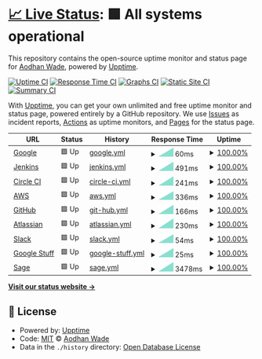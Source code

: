 # [📈 Live Status](https://AodhanLP.github.io/upptime-status): <!--live status--> **🟩 All systems operational**

This repository contains the open-source uptime monitor and status page for [Aodhan Wade](https://AodhanLP.github.io/upptime-status), powered by [Upptime](https://github.com/upptime/upptime).

[![Uptime CI](https://github.com/AodhanLP/upptime-status/workflows/Uptime%20CI/badge.svg)](https://github.com/AodhanLP/upptime-status/actions?query=workflow%3A%22Uptime+CI%22)
[![Response Time CI](https://github.com/AodhanLP/upptime-status/workflows/Response%20Time%20CI/badge.svg)](https://github.com/AodhanLP/upptime-status/actions?query=workflow%3A%22Response+Time+CI%22)
[![Graphs CI](https://github.com/AodhanLP/upptime-status/workflows/Graphs%20CI/badge.svg)](https://github.com/AodhanLP/upptime-status/actions?query=workflow%3A%22Graphs+CI%22)
[![Static Site CI](https://github.com/AodhanLP/upptime-status/workflows/Static%20Site%20CI/badge.svg)](https://github.com/AodhanLP/upptime-status/actions?query=workflow%3A%22Static+Site+CI%22)
[![Summary CI](https://github.com/AodhanLP/upptime-status/workflows/Summary%20CI/badge.svg)](https://github.com/AodhanLP/upptime-status/actions?query=workflow%3A%22Summary+CI%22)

With [Upptime](https://upptime.js.org), you can get your own unlimited and free uptime monitor and status page, powered entirely by a GitHub repository. We use [Issues](https://github.com/AodhanLP/upptime-status/issues) as incident reports, [Actions](https://github.com/AodhanLP/upptime-status/actions) as uptime monitors, and [Pages](https://AodhanLP.github.io/upptime-status) for the status page.

<!--start: status pages-->
<!-- This summary is generated by Upptime (https://github.com/upptime/upptime) -->
<!-- Do not edit this manually, your changes will be overwritten -->
<!-- prettier-ignore -->
| URL | Status | History | Response Time | Uptime |
| --- | ------ | ------- | ------------- | ------ |
| <img alt="" src="https://favicons.githubusercontent.com/www.google.com" height="13"> [Google](https://www.google.com) | 🟩 Up | [google.yml](https://github.com/AodhanLP/upptime-status/commits/HEAD/history/google.yml) | <details><summary><img alt="Response time graph" src="./graphs/google/response-time-week.png" height="20"> 60ms</summary><br><a href="https://AodhanLP.github.io/upptime-status/history/google"><img alt="Response time 60" src="https://img.shields.io/endpoint?url=https%3A%2F%2Fraw.githubusercontent.com%2FAodhanLP%2Fupptime-status%2FHEAD%2Fapi%2Fgoogle%2Fresponse-time.json"></a><br><a href="https://AodhanLP.github.io/upptime-status/history/google"><img alt="24-hour response time 60" src="https://img.shields.io/endpoint?url=https%3A%2F%2Fraw.githubusercontent.com%2FAodhanLP%2Fupptime-status%2FHEAD%2Fapi%2Fgoogle%2Fresponse-time-day.json"></a><br><a href="https://AodhanLP.github.io/upptime-status/history/google"><img alt="7-day response time 60" src="https://img.shields.io/endpoint?url=https%3A%2F%2Fraw.githubusercontent.com%2FAodhanLP%2Fupptime-status%2FHEAD%2Fapi%2Fgoogle%2Fresponse-time-week.json"></a><br><a href="https://AodhanLP.github.io/upptime-status/history/google"><img alt="30-day response time 60" src="https://img.shields.io/endpoint?url=https%3A%2F%2Fraw.githubusercontent.com%2FAodhanLP%2Fupptime-status%2FHEAD%2Fapi%2Fgoogle%2Fresponse-time-month.json"></a><br><a href="https://AodhanLP.github.io/upptime-status/history/google"><img alt="1-year response time 60" src="https://img.shields.io/endpoint?url=https%3A%2F%2Fraw.githubusercontent.com%2FAodhanLP%2Fupptime-status%2FHEAD%2Fapi%2Fgoogle%2Fresponse-time-year.json"></a></details> | <details><summary><a href="https://AodhanLP.github.io/upptime-status/history/google">100.00%</a></summary><a href="https://AodhanLP.github.io/upptime-status/history/google"><img alt="All-time uptime 100.00%" src="https://img.shields.io/endpoint?url=https%3A%2F%2Fraw.githubusercontent.com%2FAodhanLP%2Fupptime-status%2FHEAD%2Fapi%2Fgoogle%2Fuptime.json"></a><br><a href="https://AodhanLP.github.io/upptime-status/history/google"><img alt="24-hour uptime 100.00%" src="https://img.shields.io/endpoint?url=https%3A%2F%2Fraw.githubusercontent.com%2FAodhanLP%2Fupptime-status%2FHEAD%2Fapi%2Fgoogle%2Fuptime-day.json"></a><br><a href="https://AodhanLP.github.io/upptime-status/history/google"><img alt="7-day uptime 100.00%" src="https://img.shields.io/endpoint?url=https%3A%2F%2Fraw.githubusercontent.com%2FAodhanLP%2Fupptime-status%2FHEAD%2Fapi%2Fgoogle%2Fuptime-week.json"></a><br><a href="https://AodhanLP.github.io/upptime-status/history/google"><img alt="30-day uptime 100.00%" src="https://img.shields.io/endpoint?url=https%3A%2F%2Fraw.githubusercontent.com%2FAodhanLP%2Fupptime-status%2FHEAD%2Fapi%2Fgoogle%2Fuptime-month.json"></a><br><a href="https://AodhanLP.github.io/upptime-status/history/google"><img alt="1-year uptime 100.00%" src="https://img.shields.io/endpoint?url=https%3A%2F%2Fraw.githubusercontent.com%2FAodhanLP%2Fupptime-status%2FHEAD%2Fapi%2Fgoogle%2Fuptime-year.json"></a></details>
| <img alt="" src="https://favicons.githubusercontent.com/status.jenkins.io" height="13"> [Jenkins](https://status.jenkins.io/) | 🟩 Up | [jenkins.yml](https://github.com/AodhanLP/upptime-status/commits/HEAD/history/jenkins.yml) | <details><summary><img alt="Response time graph" src="./graphs/jenkins/response-time-week.png" height="20"> 491ms</summary><br><a href="https://AodhanLP.github.io/upptime-status/history/jenkins"><img alt="Response time 491" src="https://img.shields.io/endpoint?url=https%3A%2F%2Fraw.githubusercontent.com%2FAodhanLP%2Fupptime-status%2FHEAD%2Fapi%2Fjenkins%2Fresponse-time.json"></a><br><a href="https://AodhanLP.github.io/upptime-status/history/jenkins"><img alt="24-hour response time 491" src="https://img.shields.io/endpoint?url=https%3A%2F%2Fraw.githubusercontent.com%2FAodhanLP%2Fupptime-status%2FHEAD%2Fapi%2Fjenkins%2Fresponse-time-day.json"></a><br><a href="https://AodhanLP.github.io/upptime-status/history/jenkins"><img alt="7-day response time 491" src="https://img.shields.io/endpoint?url=https%3A%2F%2Fraw.githubusercontent.com%2FAodhanLP%2Fupptime-status%2FHEAD%2Fapi%2Fjenkins%2Fresponse-time-week.json"></a><br><a href="https://AodhanLP.github.io/upptime-status/history/jenkins"><img alt="30-day response time 491" src="https://img.shields.io/endpoint?url=https%3A%2F%2Fraw.githubusercontent.com%2FAodhanLP%2Fupptime-status%2FHEAD%2Fapi%2Fjenkins%2Fresponse-time-month.json"></a><br><a href="https://AodhanLP.github.io/upptime-status/history/jenkins"><img alt="1-year response time 491" src="https://img.shields.io/endpoint?url=https%3A%2F%2Fraw.githubusercontent.com%2FAodhanLP%2Fupptime-status%2FHEAD%2Fapi%2Fjenkins%2Fresponse-time-year.json"></a></details> | <details><summary><a href="https://AodhanLP.github.io/upptime-status/history/jenkins">100.00%</a></summary><a href="https://AodhanLP.github.io/upptime-status/history/jenkins"><img alt="All-time uptime 100.00%" src="https://img.shields.io/endpoint?url=https%3A%2F%2Fraw.githubusercontent.com%2FAodhanLP%2Fupptime-status%2FHEAD%2Fapi%2Fjenkins%2Fuptime.json"></a><br><a href="https://AodhanLP.github.io/upptime-status/history/jenkins"><img alt="24-hour uptime 100.00%" src="https://img.shields.io/endpoint?url=https%3A%2F%2Fraw.githubusercontent.com%2FAodhanLP%2Fupptime-status%2FHEAD%2Fapi%2Fjenkins%2Fuptime-day.json"></a><br><a href="https://AodhanLP.github.io/upptime-status/history/jenkins"><img alt="7-day uptime 100.00%" src="https://img.shields.io/endpoint?url=https%3A%2F%2Fraw.githubusercontent.com%2FAodhanLP%2Fupptime-status%2FHEAD%2Fapi%2Fjenkins%2Fuptime-week.json"></a><br><a href="https://AodhanLP.github.io/upptime-status/history/jenkins"><img alt="30-day uptime 100.00%" src="https://img.shields.io/endpoint?url=https%3A%2F%2Fraw.githubusercontent.com%2FAodhanLP%2Fupptime-status%2FHEAD%2Fapi%2Fjenkins%2Fuptime-month.json"></a><br><a href="https://AodhanLP.github.io/upptime-status/history/jenkins"><img alt="1-year uptime 100.00%" src="https://img.shields.io/endpoint?url=https%3A%2F%2Fraw.githubusercontent.com%2FAodhanLP%2Fupptime-status%2FHEAD%2Fapi%2Fjenkins%2Fuptime-year.json"></a></details>
| <img alt="" src="https://favicons.githubusercontent.com/status.circleci.com" height="13"> [Circle CI](https://status.circleci.com/) | 🟩 Up | [circle-ci.yml](https://github.com/AodhanLP/upptime-status/commits/HEAD/history/circle-ci.yml) | <details><summary><img alt="Response time graph" src="./graphs/circle-ci/response-time-week.png" height="20"> 241ms</summary><br><a href="https://AodhanLP.github.io/upptime-status/history/circle-ci"><img alt="Response time 241" src="https://img.shields.io/endpoint?url=https%3A%2F%2Fraw.githubusercontent.com%2FAodhanLP%2Fupptime-status%2FHEAD%2Fapi%2Fcircle-ci%2Fresponse-time.json"></a><br><a href="https://AodhanLP.github.io/upptime-status/history/circle-ci"><img alt="24-hour response time 241" src="https://img.shields.io/endpoint?url=https%3A%2F%2Fraw.githubusercontent.com%2FAodhanLP%2Fupptime-status%2FHEAD%2Fapi%2Fcircle-ci%2Fresponse-time-day.json"></a><br><a href="https://AodhanLP.github.io/upptime-status/history/circle-ci"><img alt="7-day response time 241" src="https://img.shields.io/endpoint?url=https%3A%2F%2Fraw.githubusercontent.com%2FAodhanLP%2Fupptime-status%2FHEAD%2Fapi%2Fcircle-ci%2Fresponse-time-week.json"></a><br><a href="https://AodhanLP.github.io/upptime-status/history/circle-ci"><img alt="30-day response time 241" src="https://img.shields.io/endpoint?url=https%3A%2F%2Fraw.githubusercontent.com%2FAodhanLP%2Fupptime-status%2FHEAD%2Fapi%2Fcircle-ci%2Fresponse-time-month.json"></a><br><a href="https://AodhanLP.github.io/upptime-status/history/circle-ci"><img alt="1-year response time 241" src="https://img.shields.io/endpoint?url=https%3A%2F%2Fraw.githubusercontent.com%2FAodhanLP%2Fupptime-status%2FHEAD%2Fapi%2Fcircle-ci%2Fresponse-time-year.json"></a></details> | <details><summary><a href="https://AodhanLP.github.io/upptime-status/history/circle-ci">100.00%</a></summary><a href="https://AodhanLP.github.io/upptime-status/history/circle-ci"><img alt="All-time uptime 100.00%" src="https://img.shields.io/endpoint?url=https%3A%2F%2Fraw.githubusercontent.com%2FAodhanLP%2Fupptime-status%2FHEAD%2Fapi%2Fcircle-ci%2Fuptime.json"></a><br><a href="https://AodhanLP.github.io/upptime-status/history/circle-ci"><img alt="24-hour uptime 100.00%" src="https://img.shields.io/endpoint?url=https%3A%2F%2Fraw.githubusercontent.com%2FAodhanLP%2Fupptime-status%2FHEAD%2Fapi%2Fcircle-ci%2Fuptime-day.json"></a><br><a href="https://AodhanLP.github.io/upptime-status/history/circle-ci"><img alt="7-day uptime 100.00%" src="https://img.shields.io/endpoint?url=https%3A%2F%2Fraw.githubusercontent.com%2FAodhanLP%2Fupptime-status%2FHEAD%2Fapi%2Fcircle-ci%2Fuptime-week.json"></a><br><a href="https://AodhanLP.github.io/upptime-status/history/circle-ci"><img alt="30-day uptime 100.00%" src="https://img.shields.io/endpoint?url=https%3A%2F%2Fraw.githubusercontent.com%2FAodhanLP%2Fupptime-status%2FHEAD%2Fapi%2Fcircle-ci%2Fuptime-month.json"></a><br><a href="https://AodhanLP.github.io/upptime-status/history/circle-ci"><img alt="1-year uptime 100.00%" src="https://img.shields.io/endpoint?url=https%3A%2F%2Fraw.githubusercontent.com%2FAodhanLP%2Fupptime-status%2FHEAD%2Fapi%2Fcircle-ci%2Fuptime-year.json"></a></details>
| <img alt="" src="https://favicons.githubusercontent.com/health.aws.amazon.com" height="13"> [AWS](https://health.aws.amazon.com/health/status) | 🟩 Up | [aws.yml](https://github.com/AodhanLP/upptime-status/commits/HEAD/history/aws.yml) | <details><summary><img alt="Response time graph" src="./graphs/aws/response-time-week.png" height="20"> 336ms</summary><br><a href="https://AodhanLP.github.io/upptime-status/history/aws"><img alt="Response time 336" src="https://img.shields.io/endpoint?url=https%3A%2F%2Fraw.githubusercontent.com%2FAodhanLP%2Fupptime-status%2FHEAD%2Fapi%2Faws%2Fresponse-time.json"></a><br><a href="https://AodhanLP.github.io/upptime-status/history/aws"><img alt="24-hour response time 336" src="https://img.shields.io/endpoint?url=https%3A%2F%2Fraw.githubusercontent.com%2FAodhanLP%2Fupptime-status%2FHEAD%2Fapi%2Faws%2Fresponse-time-day.json"></a><br><a href="https://AodhanLP.github.io/upptime-status/history/aws"><img alt="7-day response time 336" src="https://img.shields.io/endpoint?url=https%3A%2F%2Fraw.githubusercontent.com%2FAodhanLP%2Fupptime-status%2FHEAD%2Fapi%2Faws%2Fresponse-time-week.json"></a><br><a href="https://AodhanLP.github.io/upptime-status/history/aws"><img alt="30-day response time 336" src="https://img.shields.io/endpoint?url=https%3A%2F%2Fraw.githubusercontent.com%2FAodhanLP%2Fupptime-status%2FHEAD%2Fapi%2Faws%2Fresponse-time-month.json"></a><br><a href="https://AodhanLP.github.io/upptime-status/history/aws"><img alt="1-year response time 336" src="https://img.shields.io/endpoint?url=https%3A%2F%2Fraw.githubusercontent.com%2FAodhanLP%2Fupptime-status%2FHEAD%2Fapi%2Faws%2Fresponse-time-year.json"></a></details> | <details><summary><a href="https://AodhanLP.github.io/upptime-status/history/aws">100.00%</a></summary><a href="https://AodhanLP.github.io/upptime-status/history/aws"><img alt="All-time uptime 100.00%" src="https://img.shields.io/endpoint?url=https%3A%2F%2Fraw.githubusercontent.com%2FAodhanLP%2Fupptime-status%2FHEAD%2Fapi%2Faws%2Fuptime.json"></a><br><a href="https://AodhanLP.github.io/upptime-status/history/aws"><img alt="24-hour uptime 100.00%" src="https://img.shields.io/endpoint?url=https%3A%2F%2Fraw.githubusercontent.com%2FAodhanLP%2Fupptime-status%2FHEAD%2Fapi%2Faws%2Fuptime-day.json"></a><br><a href="https://AodhanLP.github.io/upptime-status/history/aws"><img alt="7-day uptime 100.00%" src="https://img.shields.io/endpoint?url=https%3A%2F%2Fraw.githubusercontent.com%2FAodhanLP%2Fupptime-status%2FHEAD%2Fapi%2Faws%2Fuptime-week.json"></a><br><a href="https://AodhanLP.github.io/upptime-status/history/aws"><img alt="30-day uptime 100.00%" src="https://img.shields.io/endpoint?url=https%3A%2F%2Fraw.githubusercontent.com%2FAodhanLP%2Fupptime-status%2FHEAD%2Fapi%2Faws%2Fuptime-month.json"></a><br><a href="https://AodhanLP.github.io/upptime-status/history/aws"><img alt="1-year uptime 100.00%" src="https://img.shields.io/endpoint?url=https%3A%2F%2Fraw.githubusercontent.com%2FAodhanLP%2Fupptime-status%2FHEAD%2Fapi%2Faws%2Fuptime-year.json"></a></details>
| <img alt="" src="https://favicons.githubusercontent.com/www.githubstatus.com" height="13"> [GitHub](https://www.githubstatus.com/) | 🟩 Up | [git-hub.yml](https://github.com/AodhanLP/upptime-status/commits/HEAD/history/git-hub.yml) | <details><summary><img alt="Response time graph" src="./graphs/git-hub/response-time-week.png" height="20"> 166ms</summary><br><a href="https://AodhanLP.github.io/upptime-status/history/git-hub"><img alt="Response time 166" src="https://img.shields.io/endpoint?url=https%3A%2F%2Fraw.githubusercontent.com%2FAodhanLP%2Fupptime-status%2FHEAD%2Fapi%2Fgit-hub%2Fresponse-time.json"></a><br><a href="https://AodhanLP.github.io/upptime-status/history/git-hub"><img alt="24-hour response time 166" src="https://img.shields.io/endpoint?url=https%3A%2F%2Fraw.githubusercontent.com%2FAodhanLP%2Fupptime-status%2FHEAD%2Fapi%2Fgit-hub%2Fresponse-time-day.json"></a><br><a href="https://AodhanLP.github.io/upptime-status/history/git-hub"><img alt="7-day response time 166" src="https://img.shields.io/endpoint?url=https%3A%2F%2Fraw.githubusercontent.com%2FAodhanLP%2Fupptime-status%2FHEAD%2Fapi%2Fgit-hub%2Fresponse-time-week.json"></a><br><a href="https://AodhanLP.github.io/upptime-status/history/git-hub"><img alt="30-day response time 166" src="https://img.shields.io/endpoint?url=https%3A%2F%2Fraw.githubusercontent.com%2FAodhanLP%2Fupptime-status%2FHEAD%2Fapi%2Fgit-hub%2Fresponse-time-month.json"></a><br><a href="https://AodhanLP.github.io/upptime-status/history/git-hub"><img alt="1-year response time 166" src="https://img.shields.io/endpoint?url=https%3A%2F%2Fraw.githubusercontent.com%2FAodhanLP%2Fupptime-status%2FHEAD%2Fapi%2Fgit-hub%2Fresponse-time-year.json"></a></details> | <details><summary><a href="https://AodhanLP.github.io/upptime-status/history/git-hub">100.00%</a></summary><a href="https://AodhanLP.github.io/upptime-status/history/git-hub"><img alt="All-time uptime 100.00%" src="https://img.shields.io/endpoint?url=https%3A%2F%2Fraw.githubusercontent.com%2FAodhanLP%2Fupptime-status%2FHEAD%2Fapi%2Fgit-hub%2Fuptime.json"></a><br><a href="https://AodhanLP.github.io/upptime-status/history/git-hub"><img alt="24-hour uptime 100.00%" src="https://img.shields.io/endpoint?url=https%3A%2F%2Fraw.githubusercontent.com%2FAodhanLP%2Fupptime-status%2FHEAD%2Fapi%2Fgit-hub%2Fuptime-day.json"></a><br><a href="https://AodhanLP.github.io/upptime-status/history/git-hub"><img alt="7-day uptime 100.00%" src="https://img.shields.io/endpoint?url=https%3A%2F%2Fraw.githubusercontent.com%2FAodhanLP%2Fupptime-status%2FHEAD%2Fapi%2Fgit-hub%2Fuptime-week.json"></a><br><a href="https://AodhanLP.github.io/upptime-status/history/git-hub"><img alt="30-day uptime 100.00%" src="https://img.shields.io/endpoint?url=https%3A%2F%2Fraw.githubusercontent.com%2FAodhanLP%2Fupptime-status%2FHEAD%2Fapi%2Fgit-hub%2Fuptime-month.json"></a><br><a href="https://AodhanLP.github.io/upptime-status/history/git-hub"><img alt="1-year uptime 100.00%" src="https://img.shields.io/endpoint?url=https%3A%2F%2Fraw.githubusercontent.com%2FAodhanLP%2Fupptime-status%2FHEAD%2Fapi%2Fgit-hub%2Fuptime-year.json"></a></details>
| <img alt="" src="https://favicons.githubusercontent.com/status.atlassian.com" height="13"> [Atlassian](https://status.atlassian.com/) | 🟩 Up | [atlassian.yml](https://github.com/AodhanLP/upptime-status/commits/HEAD/history/atlassian.yml) | <details><summary><img alt="Response time graph" src="./graphs/atlassian/response-time-week.png" height="20"> 230ms</summary><br><a href="https://AodhanLP.github.io/upptime-status/history/atlassian"><img alt="Response time 230" src="https://img.shields.io/endpoint?url=https%3A%2F%2Fraw.githubusercontent.com%2FAodhanLP%2Fupptime-status%2FHEAD%2Fapi%2Fatlassian%2Fresponse-time.json"></a><br><a href="https://AodhanLP.github.io/upptime-status/history/atlassian"><img alt="24-hour response time 230" src="https://img.shields.io/endpoint?url=https%3A%2F%2Fraw.githubusercontent.com%2FAodhanLP%2Fupptime-status%2FHEAD%2Fapi%2Fatlassian%2Fresponse-time-day.json"></a><br><a href="https://AodhanLP.github.io/upptime-status/history/atlassian"><img alt="7-day response time 230" src="https://img.shields.io/endpoint?url=https%3A%2F%2Fraw.githubusercontent.com%2FAodhanLP%2Fupptime-status%2FHEAD%2Fapi%2Fatlassian%2Fresponse-time-week.json"></a><br><a href="https://AodhanLP.github.io/upptime-status/history/atlassian"><img alt="30-day response time 230" src="https://img.shields.io/endpoint?url=https%3A%2F%2Fraw.githubusercontent.com%2FAodhanLP%2Fupptime-status%2FHEAD%2Fapi%2Fatlassian%2Fresponse-time-month.json"></a><br><a href="https://AodhanLP.github.io/upptime-status/history/atlassian"><img alt="1-year response time 230" src="https://img.shields.io/endpoint?url=https%3A%2F%2Fraw.githubusercontent.com%2FAodhanLP%2Fupptime-status%2FHEAD%2Fapi%2Fatlassian%2Fresponse-time-year.json"></a></details> | <details><summary><a href="https://AodhanLP.github.io/upptime-status/history/atlassian">100.00%</a></summary><a href="https://AodhanLP.github.io/upptime-status/history/atlassian"><img alt="All-time uptime 100.00%" src="https://img.shields.io/endpoint?url=https%3A%2F%2Fraw.githubusercontent.com%2FAodhanLP%2Fupptime-status%2FHEAD%2Fapi%2Fatlassian%2Fuptime.json"></a><br><a href="https://AodhanLP.github.io/upptime-status/history/atlassian"><img alt="24-hour uptime 100.00%" src="https://img.shields.io/endpoint?url=https%3A%2F%2Fraw.githubusercontent.com%2FAodhanLP%2Fupptime-status%2FHEAD%2Fapi%2Fatlassian%2Fuptime-day.json"></a><br><a href="https://AodhanLP.github.io/upptime-status/history/atlassian"><img alt="7-day uptime 100.00%" src="https://img.shields.io/endpoint?url=https%3A%2F%2Fraw.githubusercontent.com%2FAodhanLP%2Fupptime-status%2FHEAD%2Fapi%2Fatlassian%2Fuptime-week.json"></a><br><a href="https://AodhanLP.github.io/upptime-status/history/atlassian"><img alt="30-day uptime 100.00%" src="https://img.shields.io/endpoint?url=https%3A%2F%2Fraw.githubusercontent.com%2FAodhanLP%2Fupptime-status%2FHEAD%2Fapi%2Fatlassian%2Fuptime-month.json"></a><br><a href="https://AodhanLP.github.io/upptime-status/history/atlassian"><img alt="1-year uptime 100.00%" src="https://img.shields.io/endpoint?url=https%3A%2F%2Fraw.githubusercontent.com%2FAodhanLP%2Fupptime-status%2FHEAD%2Fapi%2Fatlassian%2Fuptime-year.json"></a></details>
| <img alt="" src="https://favicons.githubusercontent.com/status.slack.com" height="13"> [Slack](https://status.slack.com/) | 🟩 Up | [slack.yml](https://github.com/AodhanLP/upptime-status/commits/HEAD/history/slack.yml) | <details><summary><img alt="Response time graph" src="./graphs/slack/response-time-week.png" height="20"> 54ms</summary><br><a href="https://AodhanLP.github.io/upptime-status/history/slack"><img alt="Response time 54" src="https://img.shields.io/endpoint?url=https%3A%2F%2Fraw.githubusercontent.com%2FAodhanLP%2Fupptime-status%2FHEAD%2Fapi%2Fslack%2Fresponse-time.json"></a><br><a href="https://AodhanLP.github.io/upptime-status/history/slack"><img alt="24-hour response time 54" src="https://img.shields.io/endpoint?url=https%3A%2F%2Fraw.githubusercontent.com%2FAodhanLP%2Fupptime-status%2FHEAD%2Fapi%2Fslack%2Fresponse-time-day.json"></a><br><a href="https://AodhanLP.github.io/upptime-status/history/slack"><img alt="7-day response time 54" src="https://img.shields.io/endpoint?url=https%3A%2F%2Fraw.githubusercontent.com%2FAodhanLP%2Fupptime-status%2FHEAD%2Fapi%2Fslack%2Fresponse-time-week.json"></a><br><a href="https://AodhanLP.github.io/upptime-status/history/slack"><img alt="30-day response time 54" src="https://img.shields.io/endpoint?url=https%3A%2F%2Fraw.githubusercontent.com%2FAodhanLP%2Fupptime-status%2FHEAD%2Fapi%2Fslack%2Fresponse-time-month.json"></a><br><a href="https://AodhanLP.github.io/upptime-status/history/slack"><img alt="1-year response time 54" src="https://img.shields.io/endpoint?url=https%3A%2F%2Fraw.githubusercontent.com%2FAodhanLP%2Fupptime-status%2FHEAD%2Fapi%2Fslack%2Fresponse-time-year.json"></a></details> | <details><summary><a href="https://AodhanLP.github.io/upptime-status/history/slack">100.00%</a></summary><a href="https://AodhanLP.github.io/upptime-status/history/slack"><img alt="All-time uptime 100.00%" src="https://img.shields.io/endpoint?url=https%3A%2F%2Fraw.githubusercontent.com%2FAodhanLP%2Fupptime-status%2FHEAD%2Fapi%2Fslack%2Fuptime.json"></a><br><a href="https://AodhanLP.github.io/upptime-status/history/slack"><img alt="24-hour uptime 100.00%" src="https://img.shields.io/endpoint?url=https%3A%2F%2Fraw.githubusercontent.com%2FAodhanLP%2Fupptime-status%2FHEAD%2Fapi%2Fslack%2Fuptime-day.json"></a><br><a href="https://AodhanLP.github.io/upptime-status/history/slack"><img alt="7-day uptime 100.00%" src="https://img.shields.io/endpoint?url=https%3A%2F%2Fraw.githubusercontent.com%2FAodhanLP%2Fupptime-status%2FHEAD%2Fapi%2Fslack%2Fuptime-week.json"></a><br><a href="https://AodhanLP.github.io/upptime-status/history/slack"><img alt="30-day uptime 100.00%" src="https://img.shields.io/endpoint?url=https%3A%2F%2Fraw.githubusercontent.com%2FAodhanLP%2Fupptime-status%2FHEAD%2Fapi%2Fslack%2Fuptime-month.json"></a><br><a href="https://AodhanLP.github.io/upptime-status/history/slack"><img alt="1-year uptime 100.00%" src="https://img.shields.io/endpoint?url=https%3A%2F%2Fraw.githubusercontent.com%2FAodhanLP%2Fupptime-status%2FHEAD%2Fapi%2Fslack%2Fuptime-year.json"></a></details>
| <img alt="" src="https://favicons.githubusercontent.com/www.google.com" height="13"> [Google Stuff](https://www.google.com/appsstatus/dashboard/) | 🟩 Up | [google-stuff.yml](https://github.com/AodhanLP/upptime-status/commits/HEAD/history/google-stuff.yml) | <details><summary><img alt="Response time graph" src="./graphs/google-stuff/response-time-week.png" height="20"> 25ms</summary><br><a href="https://AodhanLP.github.io/upptime-status/history/google-stuff"><img alt="Response time 25" src="https://img.shields.io/endpoint?url=https%3A%2F%2Fraw.githubusercontent.com%2FAodhanLP%2Fupptime-status%2FHEAD%2Fapi%2Fgoogle-stuff%2Fresponse-time.json"></a><br><a href="https://AodhanLP.github.io/upptime-status/history/google-stuff"><img alt="24-hour response time 25" src="https://img.shields.io/endpoint?url=https%3A%2F%2Fraw.githubusercontent.com%2FAodhanLP%2Fupptime-status%2FHEAD%2Fapi%2Fgoogle-stuff%2Fresponse-time-day.json"></a><br><a href="https://AodhanLP.github.io/upptime-status/history/google-stuff"><img alt="7-day response time 25" src="https://img.shields.io/endpoint?url=https%3A%2F%2Fraw.githubusercontent.com%2FAodhanLP%2Fupptime-status%2FHEAD%2Fapi%2Fgoogle-stuff%2Fresponse-time-week.json"></a><br><a href="https://AodhanLP.github.io/upptime-status/history/google-stuff"><img alt="30-day response time 25" src="https://img.shields.io/endpoint?url=https%3A%2F%2Fraw.githubusercontent.com%2FAodhanLP%2Fupptime-status%2FHEAD%2Fapi%2Fgoogle-stuff%2Fresponse-time-month.json"></a><br><a href="https://AodhanLP.github.io/upptime-status/history/google-stuff"><img alt="1-year response time 25" src="https://img.shields.io/endpoint?url=https%3A%2F%2Fraw.githubusercontent.com%2FAodhanLP%2Fupptime-status%2FHEAD%2Fapi%2Fgoogle-stuff%2Fresponse-time-year.json"></a></details> | <details><summary><a href="https://AodhanLP.github.io/upptime-status/history/google-stuff">100.00%</a></summary><a href="https://AodhanLP.github.io/upptime-status/history/google-stuff"><img alt="All-time uptime 100.00%" src="https://img.shields.io/endpoint?url=https%3A%2F%2Fraw.githubusercontent.com%2FAodhanLP%2Fupptime-status%2FHEAD%2Fapi%2Fgoogle-stuff%2Fuptime.json"></a><br><a href="https://AodhanLP.github.io/upptime-status/history/google-stuff"><img alt="24-hour uptime 100.00%" src="https://img.shields.io/endpoint?url=https%3A%2F%2Fraw.githubusercontent.com%2FAodhanLP%2Fupptime-status%2FHEAD%2Fapi%2Fgoogle-stuff%2Fuptime-day.json"></a><br><a href="https://AodhanLP.github.io/upptime-status/history/google-stuff"><img alt="7-day uptime 100.00%" src="https://img.shields.io/endpoint?url=https%3A%2F%2Fraw.githubusercontent.com%2FAodhanLP%2Fupptime-status%2FHEAD%2Fapi%2Fgoogle-stuff%2Fuptime-week.json"></a><br><a href="https://AodhanLP.github.io/upptime-status/history/google-stuff"><img alt="30-day uptime 100.00%" src="https://img.shields.io/endpoint?url=https%3A%2F%2Fraw.githubusercontent.com%2FAodhanLP%2Fupptime-status%2FHEAD%2Fapi%2Fgoogle-stuff%2Fuptime-month.json"></a><br><a href="https://AodhanLP.github.io/upptime-status/history/google-stuff"><img alt="1-year uptime 100.00%" src="https://img.shields.io/endpoint?url=https%3A%2F%2Fraw.githubusercontent.com%2FAodhanLP%2Fupptime-status%2FHEAD%2Fapi%2Fgoogle-stuff%2Fuptime-year.json"></a></details>
| <img alt="" src="https://favicons.githubusercontent.com/status.sage.com" height="13"> [Sage](https://status.sage.com/) | 🟩 Up | [sage.yml](https://github.com/AodhanLP/upptime-status/commits/HEAD/history/sage.yml) | <details><summary><img alt="Response time graph" src="./graphs/sage/response-time-week.png" height="20"> 3478ms</summary><br><a href="https://AodhanLP.github.io/upptime-status/history/sage"><img alt="Response time 3478" src="https://img.shields.io/endpoint?url=https%3A%2F%2Fraw.githubusercontent.com%2FAodhanLP%2Fupptime-status%2FHEAD%2Fapi%2Fsage%2Fresponse-time.json"></a><br><a href="https://AodhanLP.github.io/upptime-status/history/sage"><img alt="24-hour response time 3478" src="https://img.shields.io/endpoint?url=https%3A%2F%2Fraw.githubusercontent.com%2FAodhanLP%2Fupptime-status%2FHEAD%2Fapi%2Fsage%2Fresponse-time-day.json"></a><br><a href="https://AodhanLP.github.io/upptime-status/history/sage"><img alt="7-day response time 3478" src="https://img.shields.io/endpoint?url=https%3A%2F%2Fraw.githubusercontent.com%2FAodhanLP%2Fupptime-status%2FHEAD%2Fapi%2Fsage%2Fresponse-time-week.json"></a><br><a href="https://AodhanLP.github.io/upptime-status/history/sage"><img alt="30-day response time 3478" src="https://img.shields.io/endpoint?url=https%3A%2F%2Fraw.githubusercontent.com%2FAodhanLP%2Fupptime-status%2FHEAD%2Fapi%2Fsage%2Fresponse-time-month.json"></a><br><a href="https://AodhanLP.github.io/upptime-status/history/sage"><img alt="1-year response time 3478" src="https://img.shields.io/endpoint?url=https%3A%2F%2Fraw.githubusercontent.com%2FAodhanLP%2Fupptime-status%2FHEAD%2Fapi%2Fsage%2Fresponse-time-year.json"></a></details> | <details><summary><a href="https://AodhanLP.github.io/upptime-status/history/sage">100.00%</a></summary><a href="https://AodhanLP.github.io/upptime-status/history/sage"><img alt="All-time uptime 100.00%" src="https://img.shields.io/endpoint?url=https%3A%2F%2Fraw.githubusercontent.com%2FAodhanLP%2Fupptime-status%2FHEAD%2Fapi%2Fsage%2Fuptime.json"></a><br><a href="https://AodhanLP.github.io/upptime-status/history/sage"><img alt="24-hour uptime 100.00%" src="https://img.shields.io/endpoint?url=https%3A%2F%2Fraw.githubusercontent.com%2FAodhanLP%2Fupptime-status%2FHEAD%2Fapi%2Fsage%2Fuptime-day.json"></a><br><a href="https://AodhanLP.github.io/upptime-status/history/sage"><img alt="7-day uptime 100.00%" src="https://img.shields.io/endpoint?url=https%3A%2F%2Fraw.githubusercontent.com%2FAodhanLP%2Fupptime-status%2FHEAD%2Fapi%2Fsage%2Fuptime-week.json"></a><br><a href="https://AodhanLP.github.io/upptime-status/history/sage"><img alt="30-day uptime 100.00%" src="https://img.shields.io/endpoint?url=https%3A%2F%2Fraw.githubusercontent.com%2FAodhanLP%2Fupptime-status%2FHEAD%2Fapi%2Fsage%2Fuptime-month.json"></a><br><a href="https://AodhanLP.github.io/upptime-status/history/sage"><img alt="1-year uptime 100.00%" src="https://img.shields.io/endpoint?url=https%3A%2F%2Fraw.githubusercontent.com%2FAodhanLP%2Fupptime-status%2FHEAD%2Fapi%2Fsage%2Fuptime-year.json"></a></details>

<!--end: status pages-->

[**Visit our status website →**](https://AodhanLP.github.io/upptime-status)

## 📄 License

- Powered by: [Upptime](https://github.com/upptime/upptime)
- Code: [MIT](./LICENSE) © [Aodhan Wade](https://AodhanLP.github.io/upptime-status)
- Data in the `./history` directory: [Open Database License](https://opendatacommons.org/licenses/odbl/1-0/)
